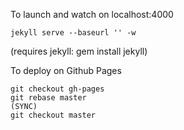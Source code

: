 To launch and watch on localhost:4000

    jekyll serve --baseurl '' -w

(requires jekyll: gem install jekyll)

To deploy on Github Pages

    git checkout gh-pages
    git rebase master
    (SYNC)
    git checkout master
